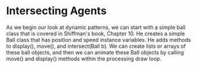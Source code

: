 # Intersecting Agents

As we begin our look at dynamic patterns, we can start with a simple ball class that is covered in Shiffman's book, Chapter 10.  He creates a simple Ball class that has position and speed instance variables.  He adds methods to display(), move(), and intersect(Ball b). We can create lists or arrays of these ball objects, and then we can animate these Ball objects by calling move() and display() methods within the processing draw loop.



